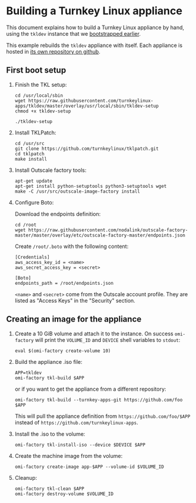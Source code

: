 # Building a Turnkey Linux appliance

This document explains how to build a Turnkey Linux appliance by hand, using the `tkldev` instance that we [bootstrapped earlier](#docs/bootstrap).

This example rebuilds the `tkldev` appliance with itself. Each appliance is hosted in [its own repository on github](https://github.com/turnkeylinux-apps).

## First boot setup

1. Finish the TKL setup:

    ```
    cd /usr/local/sbin
    wget https://raw.githubusercontent.com/turnkeylinux-apps/tkldev/master/overlay/usr/local/sbin/tkldev-setup
    chmod +x tkldev-setup

    ./tkldev-setup
    ```

1. Install TKLPatch:

    ```
    cd /usr/src
    git clone https://github.com/turnkeylinux/tklpatch.git
    cd tklpatch
    make install
    ```

1. Install Outscale factory tools:

    ```
    apt-get update
    apt-get install python-setuptools python3-setuptools wget
    make -C /usr/src/outscale-image-factory install
    ```

1. Configure Boto:

    Download the endpoints definition:

    ```
    cd /root
    wget https://raw.githubusercontent.com/nodalink/outscale-factory-master/master/overlay/etc/outscale-factory-master/endpoints.json
    ```

    Create `/root/.boto` with the following content:

    ```
    [Credentials]
    aws_access_key_id = <name>
    aws_secret_access_key = <secret>

    [Boto]
    endpoints_path = /root/endpoints.json
    ```

    `<name>` and `<secret>` come from the Outscale account profile. They are listed as "Access Keys" in the "Security" section.

## Creating an image for the appliance

1. Create a 10 GiB volume and attach it to the instance. On success `omi-factory` will print the `VOLUME_ID` and `DEVICE` shell variables to `stdout`:

    ```
    eval $(omi-factory create-volume 10)
    ```

2. Build the appliance .iso file:

    ```
    APP=tkldev
    omi-factory tkl-build $APP
    ```

    or if you want to get the appliance from a different repository:

    ```
    omi-factory tkl-build --turnkey-apps-git https://github.com/foo $APP
    ```

    This will pull the appliance definition from `https://github.com/foo/$APP` instead of `https://github.com/turnkeylinux-apps`.


3. Install the .iso to the volume:

    ```
    omi-factory tkl-install-iso --device $DEVICE $APP
    ```

4. Create the machine image from the volume:

    ```
    omi-factory create-image app-$APP --volume-id $VOLUME_ID
    ```

5. Cleanup:

    ```
    omi-factory tkl-clean $APP
    omi-factory destroy-volume $VOLUME_ID
    ```
